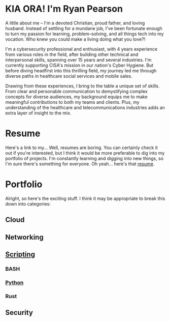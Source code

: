 # KIA ORA! I'm Ryan Pearson
A little about me – I'm a devoted Christian, proud father, and loving husband. Instead of settling for a mundane job, I've been fortunate enough to turn my passion for learning, problem-solving, and all things tech into my vocation. Who knew you could make a living doing what you love?!

I'm a cybersecurity professional and enthusiast, with 4 years experience from various roles in the field, after building other technical and interpersonal skills, spanning over 15 years and several industries. I'm currently supporting CISA's mission in our nation's Cyber Hygiene. But before diving headfirst into this thrilling field, my journey led me through diverse paths in healthcare social services and mobile sales.

Drawing from these experiences, I bring to the table a unique set of skills. From clear and personable communication to demystifying complex concepts for diverse audiences, my background equips me to make meaningful contributions to both my teams and clients. Plus, my understanding of the healthcare and telecommunications industries adds an extra layer of insight to the mix.

# Resume 
Here's a link to my... 
Well, resumes are boring.
You can certainly check it out if you're interested, but I think it would be more preferable to dig into my portfolio of projects. 
I'm constantly learning and digging into new things, so I'm sure there's something for everyone. 
Oh yeah... here's that [resume](https://github.com/Brews-n-Hacks/The_Creds/blob/main/Redacted_Resume.pdf).
# Portfolio
Alright, so here's the exciting stuff. I think it may be appropriate to break this down into categories:
## Cloud

## Networking

## [Scripting](https://github.com/Brews-n-Hacks/The_Creds/tree/main/Scripting)
### BASH

### [Python](https://github.com/Brews-n-Hacks/The_Creds/tree/main/Scripting/Python)

### Rust

## Security
